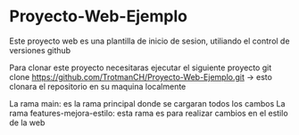 # Proyecto-Web-Ejemplo

Este proyecto web es una plantilla de inicio de sesion, utiliando el control de versiones github

Para clonar este proyecto necesitaras ejecutar el siguiente proyecto 
git clone https://github.com/TrotmanCH/Proyecto-Web-Ejemplo.git -> esto clonara el repositorio en su maquina localmente 

La rama main: es la rama principal donde se cargaran todos los cambos 
La rama features-mejora-estilo: esta rama es para realizar cambios en el estilo de la web
